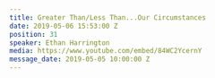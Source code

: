 ```yaml
---
title: Greater Than/Less Than...Our Circumstances
date: 2019-05-06 15:53:00 Z
position: 31
speaker: Ethan Harrington
media: https://www.youtube.com/embed/84WC2YcernY
message_date: 2019-05-05 10:00:00 Z
---
```


